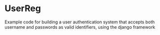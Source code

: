 # UserReg

Example code for building a user authentication system that accepts both username and passwords as valid identifiers, using the django framework
